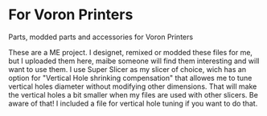 # For Voron Printers
Parts, modded parts and accessories for Voron Printers

These are a ME project. I designet, remixed or modded these files for me, but I uploaded them here, maibe someone will find them interesting and will want to use them. I use Super Slicer as my slicer of choice, wich has an option for "Vertical Hole shrinking compensation" that allowes me to tune vertical holes diameter without modifying other dimensions. That will make the vertical holes a bit smaller when my files are used with other slicers. Be aware of that! I included a file for vertical hole tuning if you want to do that.
